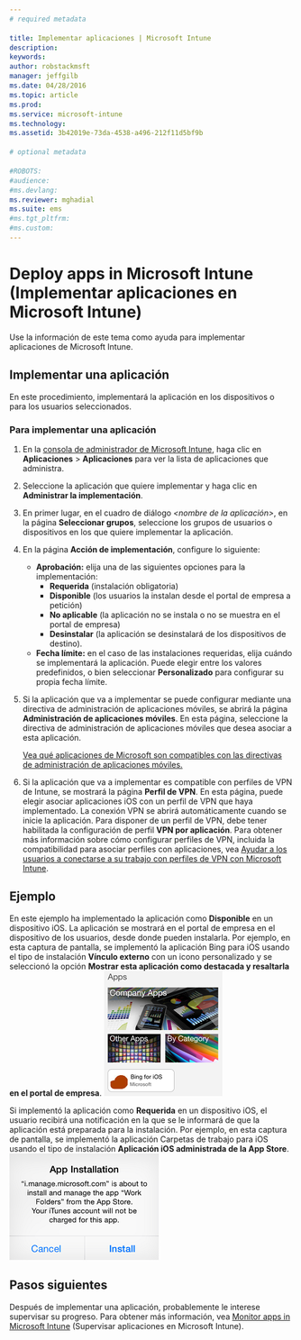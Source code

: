 ```yaml
---
# required metadata

title: Implementar aplicaciones | Microsoft Intune
description:
keywords:
author: robstackmsft
manager: jeffgilb
ms.date: 04/28/2016
ms.topic: article
ms.prod:
ms.service: microsoft-intune
ms.technology:
ms.assetid: 3b42019e-73da-4538-a496-212f11d5bf9b

# optional metadata

#ROBOTS:
#audience:
#ms.devlang:
ms.reviewer: mghadial
ms.suite: ems
#ms.tgt_pltfrm:
#ms.custom:
---
```

# Deploy apps in Microsoft Intune (Implementar aplicaciones en Microsoft Intune)

Use la información de este tema como ayuda para implementar aplicaciones de Microsoft Intune.


## Implementar una aplicación
En este procedimiento, implementará la aplicación en los dispositivos o para los usuarios seleccionados.

### Para implementar una aplicación

1. En la [consola de administrador de Microsoft Intune](https://manage.microsoft.com), haga clic en **Aplicaciones** &gt; **Aplicaciones** para ver la lista de aplicaciones que administra.

2.  Seleccione la aplicación que quiere implementar y haga clic en **Administrar la implementación**.

3.  En primer lugar, en el cuadro de diálogo *&lt;nombre de la aplicación&gt;*, en la página **Seleccionar grupos**, seleccione los grupos de usuarios o dispositivos en los que quiere implementar la aplicación.

4.  En la página **Acción de implementación**, configure lo siguiente:

    - **Aprobación:** elija una de las siguientes opciones para la implementación:
        - **Requerida** (instalación obligatoria)
        - **Disponible** (los usuarios la instalan desde el portal de empresa a petición)
        - **No aplicable** (la aplicación no se instala o no se muestra en el portal de empresa)
        - **Desinstalar** (la aplicación se desinstalará de los dispositivos de destino).
    - **Fecha límite:** en el caso de las instalaciones requeridas, elija cuándo se implementará la aplicación. Puede elegir entre los valores predefinidos, o bien seleccionar **Personalizado** para configurar su propia fecha límite.

5. Si la aplicación que va a implementar se puede configurar mediante una directiva de administración de aplicaciones móviles, se abrirá la página **Administración de aplicaciones móviles**. En esta página, seleccione la directiva de administración de aplicaciones móviles que desea asociar a esta aplicación.

    [Vea qué aplicaciones de Microsoft son compatibles con las directivas de administración de aplicaciones móviles.](https://www.microsoft.com/en-us/server-cloud/products/microsoft-intune/partners.aspx)

6. Si la aplicación que va a implementar es compatible con perfiles de VPN de Intune, se mostrará la página **Perfil de VPN**. En esta página, puede elegir asociar aplicaciones iOS con un perfil de VPN que haya implementado. La conexión VPN se abrirá automáticamente cuando se inicie la aplicación. Para disponer de un perfil de VPN, debe tener habilitada la configuración de perfil **VPN por aplicación**.
 Para obtener más información sobre cómo configurar perfiles de VPN, incluida la compatibilidad para asociar perfiles con aplicaciones, vea [Ayudar a los usuarios a conectarse a su trabajo con perfiles de VPN con Microsoft Intune](vpn-connections-in-microsoft-intune.md).

## Ejemplo

En este ejemplo ha implementado la aplicación como **Disponible** en un dispositivo iOS.
La aplicación se mostrará en el portal de empresa en el dispositivo de los usuarios, desde donde pueden instalarla. Por ejemplo, en esta captura de pantalla, se implementó la aplicación Bing para iOS usando el tipo de instalación **Vínculo externo** con un icono personalizado y se seleccionó la opción **Mostrar esta aplicación como destacada y resaltarla en el portal de empresa**.
    ![Aplicación disponible para iOS](./media/available-install-on-iOS.png)

Si implementó la aplicación como **Requerida** en un dispositivo iOS, el usuario recibirá una notificación en la que se le informará de que la aplicación está preparada para la instalación. Por ejemplo, en esta captura de pantalla, se implementó la aplicación Carpetas de trabajo para iOS usando el tipo de instalación **Aplicación iOS administrada de la App Store**.
    ![Aplicación requerida para Android](./media/iOS-Required-install.PNG)

## Pasos siguientes

Después de implementar una aplicación, probablemente le interese supervisar su progreso. Para obtener más información, vea [Monitor apps in Microsoft Intune](monitor-apps-in-microsoft-intune.md) (Supervisar aplicaciones en Microsoft Intune).


<!--HONumber=Jun16_HO2-->


